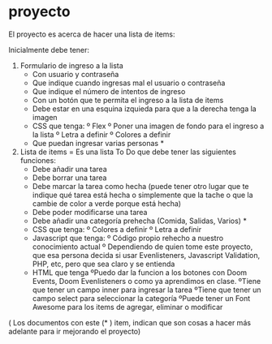 # proyecto

El proyecto es acerca de hacer una lista de items:

Inicialmente debe tener: 
 
 1) Formulario de ingreso a la lista
    - Con usuario y contraseña
    - Que indique cuando ingresas mal el usuario o contraseña
    - Que indique el número de intentos de ingreso
    - Con un botón que te permita el ingreso a la lista de items
    - Debe estar en una esquina izquieda para que a la derecha tenga la imagen 
    - CSS que tenga:
      º Flex
      º Poner una imagen de fondo para el ingreso a la lista
      º Letra a definir
      º Colores a definir
    - Que puedan ingresar varias personas *
 2) Lista de items = Es una lista To Do que debe tener las siguientes funciones:
    - Debe añadir una tarea
    - Debe borrar una tarea
    - Debe marcar la tarea como hecha (puede tener otro lugar que te indique qué tarea está hecha o simplemente que la tache o que la cambie de color a verde porque está hecha)
    - Debe poder modificarse una tarea
    - Debe añadir una categoría prehecha (Comida, Salidas, Varios) *
    - CSS que tenga:
      º Colores a definir
      º Letra a definir
    - Javascript que tenga:
      º Código propio rehecho a nuestro conocimiento actual
      º Dependiendo de quien tome este proyecto, que esa persona decida si usar Evenlisteners, Javascript Validation, PHP, etc, pero que sea claro y se entienda
    - HTML que tenga
      ºPuedo dar la funcion a los botones con Doom Events, Doom Evenlisteners  o como ya aprendimos en clase.
      ºTiene que tener un campo inner para ingresar la tarea
      ºTiene que tener un campo select para seleccionar la categoría
      ºPuede tener un Font Awesome para los items de agregar, eliminar o modificar




( Los documentos con este (* ) item, indican que son cosas a hacer más adelante para ir mejorando el proyecto)
